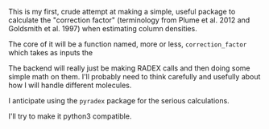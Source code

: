 This is my first, crude attempt at making a simple, useful package to calculate the "correction factor" (terminology from Plume et al. 2012 and Goldsmith et al. 1997) when estimating column densities.

The core of it will be a function named, more or less, `correction_factor` which takes as inputs the

The backend will really just be making RADEX calls and then doing some simple math on them.
I'll probably need to think carefully and usefully about how I will handle different molecules.

I anticipate using the `pyradex` package for the serious calculations.

I'll try to make it python3 compatible.